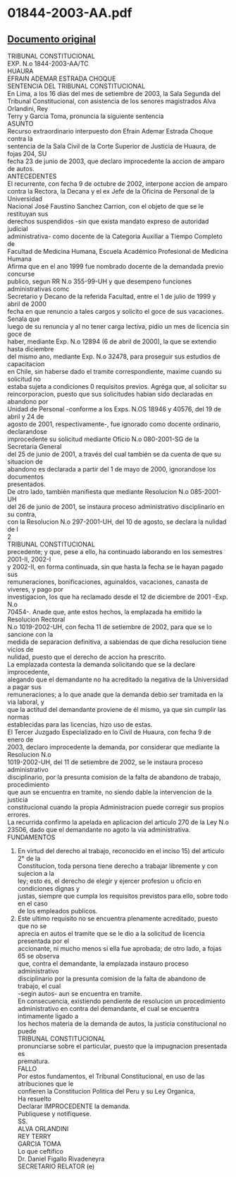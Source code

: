 
01844-2003-AA.pdf
=================
  
[Documento original](https://tc.gob.pe/jurisprudencia/2004/01844-2003-AA.pdf)  
---  
TRIBUNAL CONSTITUCIONAL  
EXP. N.o 1844-2003-AA/TC  
HUAURA  
EFRAIN ADEMAR ESTRADA CHOQUE  
SENTENCIA DEL TRIBUNAL CONSTITUCIONAL  
En Lima, a los 16 dias del mes de setiembre de 2003, la Sala Segunda del  
Tribunal Constitucional, con asistencia de los senores magistrados Alva Orlandini, Rey  
Terry y Garcia Toma, pronuncia la siguiente sentencia  
ASUNTO  
Recurso extraordinario interpuesto don Efrain Ademar Estrada Choque contra la  
sentencia de la Sala Civil de la Corte Superior de Justicia de Huaura, de fojas 204, SU  
fecha 23 de junio de 2003, que declaro improcedente la accion de amparo de autos.  
ANTECEDENTES  
El recurrente, con fecha 9 de octubre de 2002, interpone accion de amparo  
contra la Rectora, la Decana y el ex Jefe de la Oficina de Personal de la Universidad  
Nacional José Faustino Sanchez Carrion, con el objeto de que se le restituyan sus  
derechos suspendidos -sin que exista mandato expreso de autoridad judicial  
administrativa- como docente de la Categoria Auxiliar a Tiempo Completo de  
Facultad de Medicina Humana, Escuela Académico Profesional de Medicina Humana  
Afirma que en el ano 1999 fue nombrado docente de la demandada previo concurse  
publico, segun RR N.o 355-99-UH y que desempeno funciones administrativas comc  
Secretario y Decano de la referida Facultad, entre el 1 de julio de 1999 y abril de 2000  
fecha en que renuncio a tales cargos y solicito el goce de sus vacaciones. Senala que  
luego de su renuncia y al no tener carga lectiva, pidio un mes de licencia sin goce de  
haber, mediante Exp. N.o 12894 (6 de abril de 2000), la que se extendio hasta diciembre  
del mismo ano, mediante Exp. N.o 32478, para proseguir sus estudios de capacitacion  
en Chile, sin haberse dado el tramite correspondiente, maxime cuando su solicitud no  
estaba sujeta a condiciones 0 requisitos previos. Agréga que, al solicitar su  
reincorporacion, puesto que sus solicitudes habian sido declaradas en abandono por  
Unidad de Personal -conforme a los Exps. N.OS 18946 y 40576, del 19 de abril y 24 de  
agosto de 2001, respectivamente-, fue ignorado como docente ordinario, declarandose  
improcedente su solicitud mediante Oficio N.o 080-2001-SG de la Secretaria General  
del 25 de junio de 2001, a través del cual también se da cuenta de que su situacion de  
abandono es declarada a partir del 1 de mayo de 2000, ignorandose los documentos  
presentados.  
De otro lado, también manifiesta que mediante Resolucion N.o 085-2001-UH  
del 26 de junio de 2001, se instaura proceso administrativo disciplinario en su contra,  
con la Resolucion N.o 297-2001-UH, del 10 de agosto, se declara la nulidad de l  
2  
TRIBUNAL CONSTITUCIONAL  
precedente; y que, pese a ello, ha continuado laborando en los semestres 2001-II, 2002-I  
y 2002-II, en forma continuada, sin que hasta la fecha se le hayan pagado sus  
remuneraciones, bonificaciones, aguinaldos, vacaciones, canasta de viveres, y pago por  
investigacion, los que ha reclamado desde el 12 de diciembre de 2001 -Exp. N.o  
70454-. Anade que, ante estos hechos, la emplazada ha emitido la Resolucion Rectoral  
N.o 1019-2002-UH, con fecha 11 de setiembre de 2002, para que se lo sancione con la  
medida de separacion definitiva, a sabiendas de que dicha resolucion tiene vicios de  
nulidad, puesto que el derecho de accion ha prescrito.  
La emplazada contesta la demanda solicitando que se la declare improcedente,  
alegando que el demandante no ha acreditado la negativa de la Universidad a pagar sus  
remuneraciones; a lo que anade que la demanda debio ser tramitada en la via laboral, y  
que la actitud del demandante proviene de él mismo, ya que sin cumplir las normas  
establecidas para las licencias, hizo uso de estas.  
El Tercer Juzgado Especializado en lo Civil de Huaura, con fecha 9 de enero de  
2003, declaro improcedente la demanda, por considerar que mediante la Resolucion N.o  
1019-2002-UH, del 11 de setiembre de 2002, se le instaura proceso administrativo  
disciplinario, por la presunta comision de la falta de abandono de trabajo, procedimiento  
que aun se encuentra en tramite, no siendo dable la intervencion de la justicia  
constitucional cuando la propia Administracion puede corregir sus propios errores.  
La recurrida confirmo la apelada en aplicacion del articulo 270 de la Ley N.o  
23506, dado que el demandante no agoto la via administrativa.  
FUNDAMENTOS  
1. En virtud del derecho al trabajo, reconocido en el inciso 15) del articulo 2° de la  
Constitucion, toda persona tiene derecho a trabajar libremente y con sujecion a la  
ley; esto es, el derecho de elegir y ejercer profesion u oficio en condiciones dignas y  
justas, siempre que cumpla los requisitos previstos para ello, sobre todo en el caso  
de los empleados publicos.  
2. Este ultimo requisito no se encuentra plenamente acreditado, puesto que no se  
aprecia en autos el tramite que se le dio a la solicitud de licencia presentada por el  
accionante, ni mucho menos si ella fue aprobada; de otro lado, a fojas 65 se observa  
que, contra el demandante, la emplazada instauro proceso administrativo  
disciplinario por la presunta comision de la falta de abandono de trabajo, el cual  
-segin autos- aun se encuentra en tramite.  
En consecuencia, existiendo pendiente de resolucion un procedimiento  
administrativo en contra del demandante, el cual se encuentra intimamente ligado a  
los hechos materia de la demanda de autos, la justicia constitucional no puede  
TRIBUNAL CONSTITUCIONAL  
pronunciarse sobre el particular, puesto que la impugnacion presentada es  
prematura.  
FALLO  
Por estos fundamentos, el Tribunal Constitucional, en uso de las atribuciones que le  
confieren la Constitucion Politica del Peru y su Ley Organica,  
Ha resuelto  
Declarar IMPROCEDENTE la demanda.  
Publiquese y notifiquese.  
SS.  
ALVA ORLANDINI  
REY TERRY  
GARCIA TOMA  
Lo que ceftifico  
Dr. Daniel Figallo Rivadeneyra  
SECRETARIO RELATOR (e)